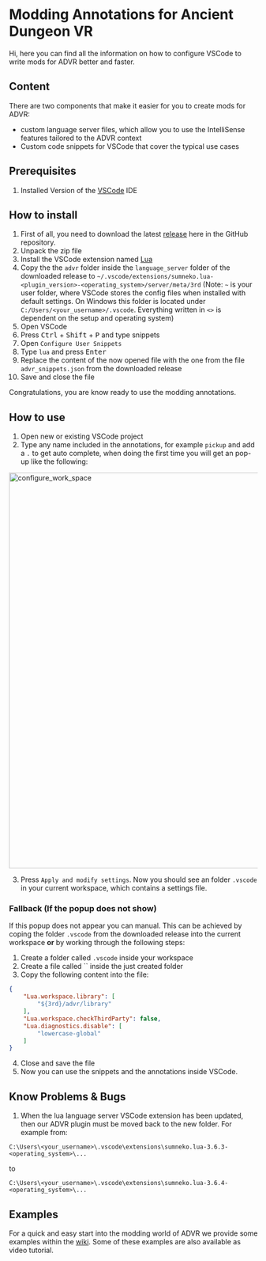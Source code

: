 # Modding Annotations for Ancient Dungeon VR

Hi, here you can find all the information on how to configure VSCode to write mods for ADVR better and faster.

## Content
There are two components that make it easier for you to create mods for ADVR:
- custom language server files, which allow you to use the IntelliSense features tailored to the ADVR context
- Custom code snippets for VSCode that cover the typical use cases

## Prerequisites
1) Installed Version of the [VSCode](https://code.visualstudio.com/download) IDE

## How to install

1) First of all, you need to download the latest [release](https://github.com/sebwr/ADVR_modding_annotation/releases) here in the GitHub repository. 
2) Unpack the zip file
3) Install the VSCode extension named [Lua](https://marketplace.visualstudio.com/items?itemName=sumneko.lua)
4) Copy the  the `advr` folder inside the `language_server` folder of the downloaded release to `~/.vscode/extensions/sumneko.lua-<plugin_version>-<operating_system>/server/meta/3rd` (Note: `~` is your user folder, where VSCode stores the config files when installed with default settings. On Windows this folder is located under `C:/Users/<your_username>/.vscode`. Everything written in `<>` is dependent on the setup and operating system)
5) Open VSCode 
6) Press <kbd>Ctrl</kbd> + <kbd>Shift</kbd> + <kbd>P</kbd> and type snippets
7) Open `Configure User Snippets`
8) Type `lua` and press <kbd>Enter</kbd>
9) Replace the content of the now opened file with the one from the file `advr_snippets.json` from the downloaded release
10) Save and close the file

Congratulations, you are know ready to use the modding annotations.

## How to use
1) Open new or existing VSCode project
2) Type any name included in the annotations, for example `pickup` and add a `.` to get auto complete, when doing the first time you will get an pop-up like the following:

<img width="800" alt="configure_work_space" src="https://user-images.githubusercontent.com/41678116/204079622-b7b3e956-0269-4d4d-a140-40b766115e38.png">

3) Press `Apply and modify settings`. Now you should see an folder `.vscode` in your current workspace, which contains a settings file.

### Fallback (If the popup does not show)
If this popup does not appear you can manual. 
This can be achieved by coping the folder `.vscode` from the downloaded release into the current workspace **or** by working through the following steps:

1) Create a folder called `.vscode` inside your workspace
2) Create a file called `` inside the just created folder
3) Copy the following content into the file:
```json
{
    "Lua.workspace.library": [
        "${3rd}/advr/library"
    ],
    "Lua.workspace.checkThirdParty": false,
    "Lua.diagnostics.disable": [
        "lowercase-global"
    ]
}
```
4) Close and save the file
5) Now you can use the snippets and the annotations inside VSCode.

## Know Problems & Bugs

1) When the lua language server VSCode extension has been updated, then our ADVR plugin must be moved back to the new folder. For example from:
```
C:\Users\<your_username>\.vscode\extensions\sumneko.lua-3.6.3-<operating_system>\...
```
to
```
C:\Users\<your_username>\.vscode\extensions\sumneko.lua-3.6.4-<operating_system>\...
```

## Examples
For a quick and easy start into the modding world of ADVR we provide some examples within the [wiki](https://github.com/sebwr/ADVR_modding_annotation/wiki). Some of these examples are also available as video tutorial.